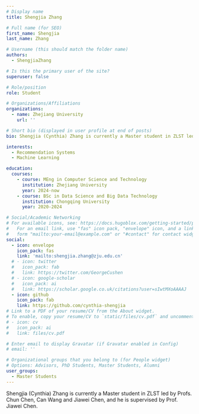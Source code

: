 ```yaml
---
# Display name
title: Shengjia Zhang

# Full name (for SEO)
first_name: Shengjia
last_name: Zhang

# Username (this should match the folder name)
authors:
  - ShengjiaZhang

# Is this the primary user of the site?
superuser: false

# Role/position
role: Student

# Organizations/Affiliations
organizations:
  - name: Zhejiang University
    url: ''

# Short bio (displayed in user profile at end of posts)
bio: Shengjia (Cynthia) Zhang is currently a Master student in ZLST led by Profs. Chun Chen, Can Wang and Jiawei Chen, and he is supervised by Prof. Jiawei Chen.

interests:
  - Recommendation Systems
  - Machine Learning

education:
  courses:
    - course: MEng in Computer Science and Technology
      institution: Zhejiang University
      year: 2024-now
    - course: BSc in Data Science and Big Data Technology
      institution: Chongqing University
      year: 2020-2024

# Social/Academic Networking
# For available icons, see: https://docs.hugoblox.com/getting-started/page-builder/#icons
#   For an email link, use "fas" icon pack, "envelope" icon, and a link in the
#   form "mailto:your-email@example.com" or "#contact" for contact widget.
social:
  - icon: envelope
    icon_pack: fas
    link: 'mailto:shengjia.zhang@zju.edu.cn'
  # - icon: twitter
  #   icon_pack: fab
  #   link: https://twitter.com/GeorgeCushen
  # - icon: google-scholar
  #   icon_pack: ai
  #   link: https://scholar.google.co.uk/citations?user=sIwtMXoAAAAJ
  - icon: github
    icon_pack: fab
    link: https://github.com/cynthia-shengjia
# Link to a PDF of your resume/CV from the About widget.
# To enable, copy your resume/CV to `static/files/cv.pdf` and uncomment the lines below.
# - icon: cv
#   icon_pack: ai
#   link: files/cv.pdf

# Enter email to display Gravatar (if Gravatar enabled in Config)
# email: ''

# Organizational groups that you belong to (for People widget)
# Options: Advisors, PhD Students, Master Students, Alumni
user_groups:
  - Master Students
---
```


Shengjia (Cynthia) Zhang is currently a Master student in ZLST led by Profs. Chun Chen, Can Wang and Jiawei Chen, and he is supervised by Prof. Jiawei Chen.
